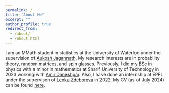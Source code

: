```yaml
---
permalink: /
title: "About Me"
excerpt: ""
author_profile: true
redirect_from: 
  - /about/
  - /about.html
---
```

I am an MMath student in statistics at the University of Waterloo under the supervision of [Aukosh Jagannath](https://aukosh.github.io/). My research interests are in probability theory, random matrices, and spin glasses. Previously, I did my BSc in physics with a minor in mathematics at Sharif University of Technology in 2023 working with [Amir Daneshgar](http://math.sharif.ir/faculties/daneshgar). Also, I have done an internship at EPFL under the supervison of [Lenka Zdeborova](https://people.epfl.ch/lenka.zdeborova/?lang=en) in 2022. My CV (as of July 2024) can be found [here](/cv).  
